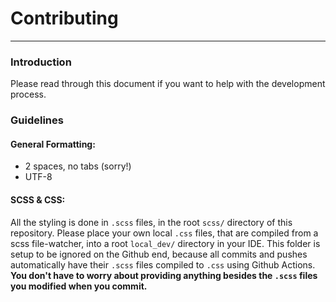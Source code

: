 # Contributing
---
### Introduction
Please read through this document if you want to help with the development process.

### Guidelines
#### General Formatting:
- 2 spaces, no tabs (sorry!)
- UTF-8

#### SCSS & CSS:
All the styling is done in `.scss` files, in the root `scss/` directory of this repository. Please place your own local `.css` files, that are compiled from a scss file-watcher, into a root `local_dev/` directory in your IDE. This folder is setup to be ignored on the Github end, because all commits and pushes automatically have their `.scss` files compiled to `.css` using Github Actions. **You don't have to worry about providing anything besides the `.scss` files you modified when you commit.**